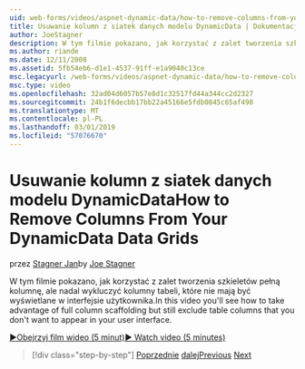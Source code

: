 ```yaml
---
uid: web-forms/videos/aspnet-dynamic-data/how-to-remove-columns-from-your-dynamicdata-data-grids
title: Usuwanie kolumn z siatek danych modelu DynamicData | Dokumentacja firmy Microsoft
author: JoeStagner
description: W tym filmie pokazano, jak korzystać z zalet tworzenia szkieletów pełną kolumnę, ale nadal wykluczyć kolumny tabeli, które nie mają być wyświetlane w Twojej interfac użytkownika...
ms.author: riande
ms.date: 12/11/2008
ms.assetid: 5fb54eb6-d1e1-4537-91ff-e1a9040c13ce
msc.legacyurl: /web-forms/videos/aspnet-dynamic-data/how-to-remove-columns-from-your-dynamicdata-data-grids
msc.type: video
ms.openlocfilehash: 32ad04d6057b57e8d1c32517fd44a344cc2d2327
ms.sourcegitcommit: 24b1f6decbb17bb22a45166e5fdb0845c65af498
ms.translationtype: MT
ms.contentlocale: pl-PL
ms.lasthandoff: 03/01/2019
ms.locfileid: "57076670"
---
```

<a name="how-to-remove-columns-from-your-dynamicdata-data-grids"></a><span data-ttu-id="1bce7-103">Usuwanie kolumn z siatek danych modelu DynamicData</span><span class="sxs-lookup"><span data-stu-id="1bce7-103">How to Remove Columns From Your DynamicData Data Grids</span></span>
====================
<span data-ttu-id="1bce7-104">przez [Stagner Jan](https://github.com/JoeStagner)</span><span class="sxs-lookup"><span data-stu-id="1bce7-104">by [Joe Stagner](https://github.com/JoeStagner)</span></span>

<span data-ttu-id="1bce7-105">W tym filmie pokazano, jak korzystać z zalet tworzenia szkieletów pełną kolumnę, ale nadal wykluczyć kolumny tabeli, które nie mają być wyświetlane w interfejsie użytkownika.</span><span class="sxs-lookup"><span data-stu-id="1bce7-105">In this video you'll see how to take advantage of full column scaffolding but still exclude table columns that you don't want to appear in your user interface.</span></span>

[<span data-ttu-id="1bce7-106">&#9654;Obejrzyj film wideo (5 minut)</span><span class="sxs-lookup"><span data-stu-id="1bce7-106">&#9654; Watch video (5 minutes)</span></span>](https://channel9.msdn.com/Blogs/ASP-NET-Site-Videos/how-to-remove-columns-from-your-dynamicdata-data-grids)

> [!div class="step-by-step"]
> <span data-ttu-id="1bce7-107">[Poprzednie](how-to-implement-custom-field-validation-with-imperative-logic-in-vb-or-c.md)
> [dalej](how-to-create-table-specific-custom-forms-in-an-aspnet-dynamic-data-application.md)</span><span class="sxs-lookup"><span data-stu-id="1bce7-107">[Previous](how-to-implement-custom-field-validation-with-imperative-logic-in-vb-or-c.md)
[Next](how-to-create-table-specific-custom-forms-in-an-aspnet-dynamic-data-application.md)</span></span>
